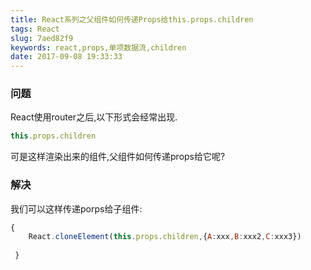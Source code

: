 ```yaml
---
title: React系列之父组件如何传递Props给this.props.children
tags: React
slug: 7aed82f9
keywords: react,props,单项数据流,children
date: 2017-09-08 19:33:33
---
```


### 问题
React使用router之后,以下形式会经常出现.

```javascript
this.props.children
```
可是这样渲染出来的组件,父组件如何传递props给它呢?

### 解决


我们可以这样传递porps给子组件:

```javascript
{ 
    React.cloneElement(this.props.children,{A:xxx,B:xxx2,C:xxx3}) 
    
 }
```

